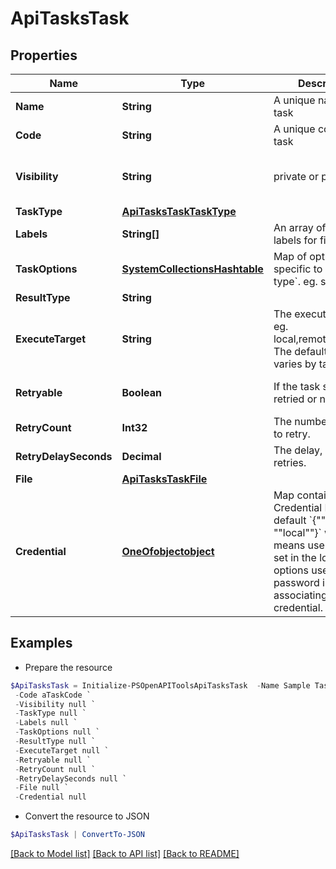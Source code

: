 # ApiTasksTask
## Properties

Name | Type | Description | Notes
------------ | ------------- | ------------- | -------------
**Name** | **String** | A unique name for the task | 
**Code** | **String** | A unique code for the task | [optional] 
**Visibility** | **String** | private or public | [optional] [default to "private"]
**TaskType** | [**ApiTasksTaskTaskType**](ApiTasksTaskTaskType.md) |  | 
**Labels** | **String[]** | An array of Category labels for filtering | [optional] 
**TaskOptions** | [**SystemCollectionsHashtable**](.md) | Map of options specific to each &#x60;task type&#x60;. eg. script | [optional] 
**ResultType** | **String** |  | [optional] 
**ExecuteTarget** | **String** | The execution target. eg. local,remote,resource. The default value varies by task type.  | 
**Retryable** | **Boolean** | If the task should be retried or not. | [optional] [default to $false]
**RetryCount** | **Int32** | The number of times to retry. | [optional] 
**RetryDelaySeconds** | **Decimal** | The delay, between retries. | [optional] 
**File** | [**ApiTasksTaskFile**](ApiTasksTaskFile.md) |  | [optional] 
**Credential** | [**OneOfobjectobject**](OneOfobjectobject.md) | Map containing Credential ID or the default &#x60;{&quot;&quot;type&quot;&quot;: &quot;&quot;local&quot;&quot;}&#x60; which means use the values set in the local task options username and password instead of associating a credential.  | [optional] 

## Examples

- Prepare the resource
```powershell
$ApiTasksTask = Initialize-PSOpenAPIToolsApiTasksTask  -Name Sample Task `
 -Code aTaskCode `
 -Visibility null `
 -TaskType null `
 -Labels null `
 -TaskOptions null `
 -ResultType null `
 -ExecuteTarget null `
 -Retryable null `
 -RetryCount null `
 -RetryDelaySeconds null `
 -File null `
 -Credential null
```

- Convert the resource to JSON
```powershell
$ApiTasksTask | ConvertTo-JSON
```

[[Back to Model list]](../README.md#documentation-for-models) [[Back to API list]](../README.md#documentation-for-api-endpoints) [[Back to README]](../README.md)

